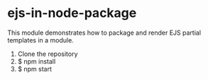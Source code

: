 # ejs-in-node-package
This module demonstrates how to package and render EJS partial templates in a module.

1. Clone the repository  
2. $ npm install
3. $ npm start 
